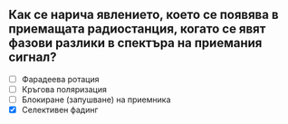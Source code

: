 ## Как се нарича явлението, което се появява в приемащата радиостанция, когато се явят фазови разлики в спектъра на приемания сигнал?

<!-- Верният отговор е отбелязан с [X] -->

- [ ] Фарадеева ротация
- [ ] Кръгова поляризация
- [ ] Блокиране (запушване) на приемника
- [X] Селективен фадинг
